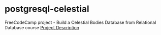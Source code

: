 # postgresql-celestial
FreeCodeCamp project - Build a Celestial Bodies Database from Relational Database course
[Project Description](https://www.freecodecamp.org/learn/relational-database/build-a-celestial-bodies-database-project/build-a-celestial-bodies-database)
